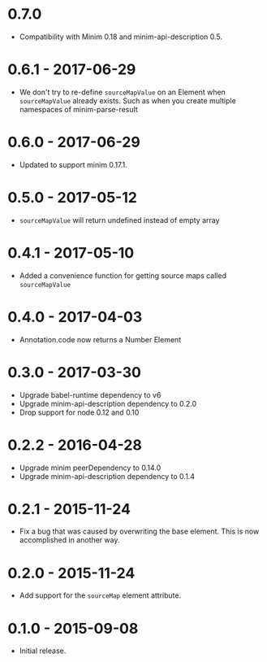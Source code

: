 # 0.7.0

- Compatibility with Minim 0.18 and minim-api-description 0.5.

# 0.6.1 - 2017-06-29

- We don't try to re-define `sourceMapValue` on an Element when
  `sourceMapValue` already exists. Such as when you create multiple namespaces
  of minim-parse-result

# 0.6.0 - 2017-06-29

- Updated to support minim 0.17.1.

# 0.5.0 - 2017-05-12

- `sourceMapValue` will return undefined instead of empty array

# 0.4.1 - 2017-05-10

- Added a convenience function for getting source maps called `sourceMapValue`

# 0.4.0 - 2017-04-03

- Annotation.code now returns a Number Element

# 0.3.0 - 2017-03-30

- Upgrade babel-runtime dependency to v6
- Upgrade minim-api-description dependency to 0.2.0
- Drop support for node 0.12 and 0.10

# 0.2.2 - 2016-04-28

- Upgrade minim peerDependency to 0.14.0
- Upgrade minim-api-description dependency to 0.1.4

# 0.2.1 - 2015-11-24

- Fix a bug that was caused by overwriting the base element. This is now accomplished in another way.

# 0.2.0 - 2015-11-24

- Add support for the `sourceMap` element attribute.

# 0.1.0 - 2015-09-08

- Initial release.
